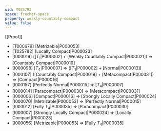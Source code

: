 ```yaml
---
uid: T025793
space: frechet-space
property: weakly-countably-compact
value: false
---
```

[[Proof]]

* [T000679] [Metrizable|P000053]
* [T025782] [Locally Compact|P000023]
* [I000019] ([$T_1$|P000002] + [Weakly Countably Compact|P000021]) => [Countably Compact|P000019]
* [I000098] [$T_4$|P000007] => ([$T_1$|P000002] + [Normal|P000013])
* [I000107] ([Countably Compact|P000019] + [Metacompact|P000031]) => [Compact|P000016]
* [I000157] [Perfectly Normal|P000015] => [$T_4$|P000007]
* [I000014] [Paracompact|P000030] => [Metacompact|P000031]
* [I000006] [Compact|P000016] => [Strongly Locally Compact|P000024]
* [I000070] [Metrizable|P000053] => [Perfectly Normal|P000015]
* [I000012] [Fully $T_4$|P000035] => [Paracompact|P000030]
* [I000007] [Strongly Locally Compact|P000024] => [Locally Compact|P000023]
* [I000056] [Metrizable|P000053] => [Fully $T_4$|P000035]

